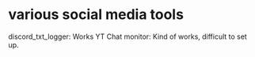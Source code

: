 # various social media tools

discord_txt_logger: Works
YT Chat monitor: Kind of works, difficult to set up.

